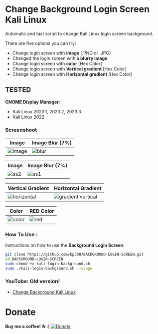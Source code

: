 # Change Background Login Screen Kali Linux
 
Automatic and fast script to change Kali Linux login screen background.

There are five options you can try:

* Change login screen with **image** [.PNG or .JPG]
* Changed the login screen with a **blurry image**
* Change login screen with **color** [Hex Color]
* Change login screen with **Vertical gradient** [Hex Color]
* Change login screen with **Horizontal gradient** [Hex Color]

## TESTED
**GNOME Display Manager**:
* Kali Linux 2023.1, 2023.2, 2023.3 
* Kali Linux 2022

### Screenshoot
| Image | Image Blur (7%)	|
| ------------  | ------------ |
|![image](https://github.com/kp300/BACKGROUND-LOGIN-SCREEN/assets/58439463/6671eb0a-b3f8-45fb-be09-36090b2bb3b4)|![blur](https://github.com/kp300/BACKGROUND-LOGIN-SCREEN/assets/58439463/f9f3075f-6a23-4678-bc49-87e41f1b24b5)

| Image | Image Blur (7%)	|
| ------------  | ------------ |
|![ss2](https://github.com/kp300/BACKGROUND-LOGIN-SCREEN/assets/58439463/81abcc08-1900-4e49-aac0-9b0a6879c0f0)|![ss1](https://github.com/kp300/BACKGROUND-LOGIN-SCREEN/assets/58439463/46f63dd8-1ed1-4aca-b12e-8191f312dd44)

| Vertical Gradient | Horizontal Gradient	|
| ------------  | ------------ |
|![horizontal](https://github.com/kp300/BACKGROUND-LOGIN-SCREEN/assets/58439463/ad2d29fb-4cd9-4861-a2e5-a554e5981ef0)|![gradient vertical](https://github.com/kp300/BACKGROUND-LOGIN-SCREEN/assets/58439463/e7a93ff4-84ec-4218-b446-3d3a8ba3c506)

| Color | RED Color	|
| ------------  | ------------ |
|![color](https://github.com/kp300/BACKGROUND-LOGIN-SCREEN/assets/58439463/e744d058-f960-49a2-8f82-3bc816ad9d95)|![red](https://github.com/kp300/BACKGROUND-LOGIN-SCREEN/assets/58439463/73a6546b-c659-410e-a0ed-cb24a6367961)


### How To Use :
Instructions on how to use the **Background Login Screen**:

```bash
git clone https://github.com/kp300/BACKGROUND-LOGIN-SCREEN.git
cd BACKGROUND-LOGIN-SCREEN
sudo chmod +x kali-login-background.sh
sudo ./kali-login-background.sh --usage
```

### YouTube: Old version!
 - [Change Background Kali Linux](https://www.youtube.com/watch?v=NHftNCVggn8&t=1s)

# Donate
**Buy me a coffee! :coffee:** :)
[![Donate](https://img.shields.io/badge/Donate-PayPal-green.svg)](https://www.buymeacoffee.com/kp300)
